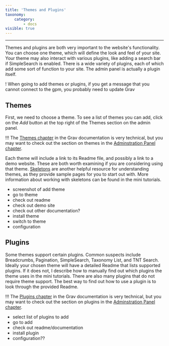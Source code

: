 ```yaml
---
title: 'Themes and Plugins'
taxonomy:
    category:
        - docs
visible: true
---
```


---

Themes and plugins are both very important to the website's functionality. You can choose one theme, which will define the look and feel of your site. Your theme may also interact with various plugins, like adding a search bar if SimpleSearch is enabled. There is a wide variety of plugins, each of which add some sort of function to your site. The admin panel is actually a plugin itself.

! When going to add themes or plugins, if you get a message that you cannot connect to the gpm, you probably need to update Grav

## Themes

First, we need to choose a theme. To see a list of themes you can add, click on the _Add_ button at the top right of the Themes section on the admin panel.

!!! The [Themes chapter](https://learn.getgrav.org/16/themes) in the Grav documentation is very technical, but you may want to check out the section on themes in the [Adminstration Panel chapter](https://learn.getgrav.org/16/admin-panel/themes).

Each theme will include a link to its Readme file, and possibly a link to a demo website. These are both worth examining if you are considering using that theme. [Skeletons](https://getgrav.org/downloads/skeletons) are another helpful resource for understanding themes, as they provide sample pages for you to start out with. More information about working with skeletons can be found in the mini tutorials.

- screenshot of add theme
- go to theme
- check out readme
- check out demo site
- check out other documentation?
- install theme
- switch to theme
- configuration

## Plugins

Some themes support certain plugins. Common suspects include Breadcrumbs, Pagination, SimpleSearch, Taxonomy List, and TNT Search. Ideally your chosen theme will have a detailed Readme that lists supported plugins. If it does not, I describe how to manually find out which plugins the theme uses in the mini tutorials. There are also many plugins that do not require theme support. The best way to find out how to use a plugin is to look through the provided Readme.

!!! The [Plugins chapter](https://learn.getgrav.org/16/plugins) in the Grav documentation is very technical, but you may want to check out the section on plugins in the [Adminstration Panel chapter](https://learn.getgrav.org/16/admin-panel/plugins).

- select list of plugins to add
- go to add
- check out readme/documentation
- install plugin
- configuration??
